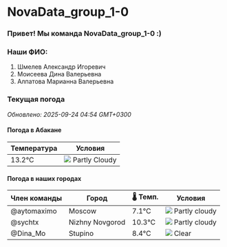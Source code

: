 # NovaData_group_1-0
### Привет! Мы команда NovaData_group_1-0 :)

### Наши ФИО:
1. Шмелев Александр Игоревич
2. Моисеева Дина Валерьевна
3. Алпатова Марианна Валерьевна

### Текущая погода
<!-- WEATHER:START -->
_Обновлено: 2025-09-24 04:54 GMT+0300_

#### Погода в Абакане

| Температура | Условия |
|-------------|----------|
| 13.2°C     | ![](https://cdn.weatherapi.com/weather/64x64/day/116.png) Partly Cloudy |

#### Погода в наших городах

| Член команды  | Город               | 🌡️ Темп.  | Условия          |
|---------------|---------------------|-----------|--------------------|
| @aytomaximo    | Moscow              |    7.1°C | ![](https://cdn.weatherapi.com/weather/64x64/night/116.png) Partly cloudy |
| @sychtx        | Nizhny Novgorod     |   10.3°C | ![](https://cdn.weatherapi.com/weather/64x64/night/116.png) Partly cloudy |
| @Dina_Mo       | Stupino             |    8.4°C | ![](https://cdn.weatherapi.com/weather/64x64/night/113.png) Clear        |

<!-- WEATHER:END -->
